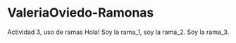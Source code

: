 # ValeriaOviedo-Ramonas
Actividad 3, uso de ramas
Hola!
Soy la rama_1, soy la rama_2.
Soy la rama_3.
